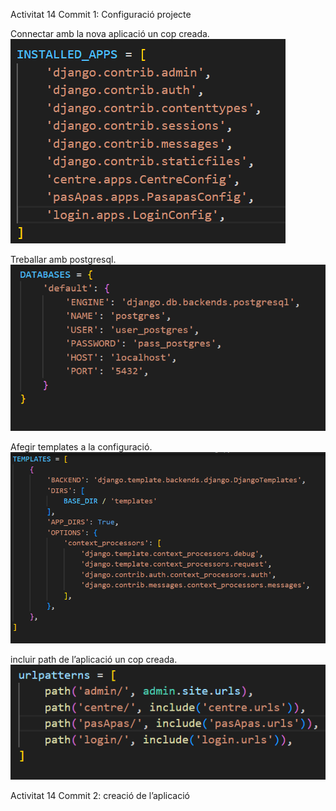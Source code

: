 Activitat 14 Commit 1: Configuració  projecte

Connectar amb la nova aplicació un cop creada.
![alt text](/ACTIVITAT_13/TIC_BCN_AR/login/captures/image.png)

Treballar amb postgresql.
![alt text](/ACTIVITAT_13/TIC_BCN_AR/login/captures/image-1.png)

Afegir  templates a la configuració.
![alt text](/ACTIVITAT_13/TIC_BCN_AR/login/captures/image-2.png)

incluir path de l’aplicació un cop creada.
![alt text](/ACTIVITAT_13/TIC_BCN_AR/login/captures/image-3.png)

Activitat 14 Commit 2: creació de l’aplicació
